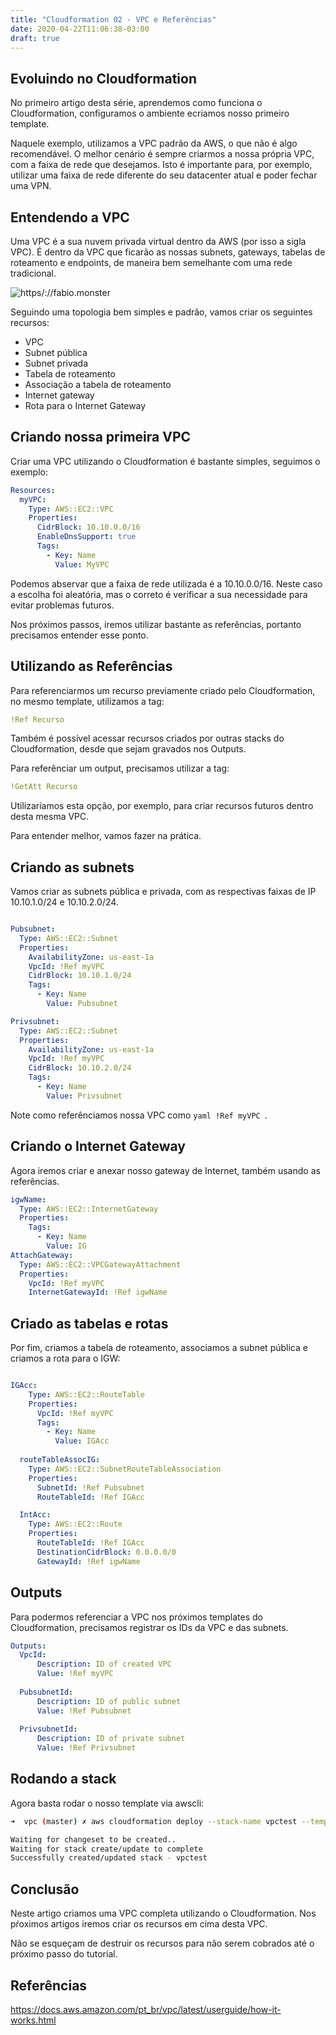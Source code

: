 ```yaml
---
title: "Cloudformation 02 - VPC e Referências"
date: 2020-04-22T11:06:38-03:00
draft: true
---
```


## Evoluindo no Cloudformation

No primeiro artigo desta série, aprendemos como funciona o Cloudformation, configuramos o ambiente ecriamos nosso primeiro template.

Naquele exemplo, utilizamos a VPC padrão da AWS, o que não é algo recomendável. O melhor cenário é sempre criarmos a nossa própria VPC, com a faixa de rede que desejamos. Isto é importante para, por exemplo, utilizar uma faixa de rede diferente do seu datacenter atual e poder fechar uma VPN.

## Entendendo a VPC

Uma VPC é a sua nuvem privada virtual dentro da AWS (por isso a sigla VPC). É dentro da VPC que ficarão as nossas subnets, gateways, tabelas de roteamento e endpoints, de maneira bem semelhante com uma rede tradicional.

![https/://fabio.monster](https://fabio.monster/images/vpc.png)

Seguindo uma topologia bem simples e padrão, vamos criar os seguintes recursos:

* VPC
* Subnet pública
* Subnet privada
* Tabela de roteamento
* Associação a tabela de roteamento
* Internet gateway
* Rota para o Internet Gateway

## Criando nossa primeira VPC

Criar uma VPC utilizando o Cloudformation é bastante simples, seguimos o exemplo:

```yaml
Resources: 
  myVPC:
    Type: AWS::EC2::VPC
    Properties:
      CidrBlock: 10.10.0.0/16
      EnableDnsSupport: true
      Tags:
        - Key: Name
          Value: MyVPC
```
Podemos abservar que a faixa de rede utilizada é a 10.10.0.0/16. Neste caso a escolha foi aleatória, mas o correto é verificar a sua necessidade para evitar problemas futuros.

Nos próximos passos, iremos utilizar bastante as referências, portanto precisamos entender esse ponto.

## Utilizando as Referências

Para referenciarmos um recurso previamente criado pelo Cloudformation, no mesmo template, utilizamos a tag:

```yaml
!Ref Recurso
```
Também é possível acessar recursos criados por outras stacks do Cloudformation, desde que sejam gravados nos Outputs.

Para referênciar um output, precisamos utilizar a tag:

```yaml
!GetAtt Recurso
```
Utilizaríamos esta opção, por exemplo, para criar recursos futuros dentro desta mesma VPC.

Para entender melhor, vamos fazer na prática.

## Criando as subnets

Vamos criar as subnets pública e privada, com as respectivas faixas de IP 10.10.1.0/24 e 10.10.2.0/24.

```yaml

Pubsubnet:
  Type: AWS::EC2::Subnet
  Properties:
    AvailabilityZone: us-east-1a
    VpcId: !Ref myVPC
    CidrBlock: 10.10.1.0/24
    Tags:
      - Key: Name
        Value: Pubsubnet

Privsubnet:
  Type: AWS::EC2::Subnet
  Properties:
    AvailabilityZone: us-east-1a
    VpcId: !Ref myVPC
    CidrBlock: 10.10.2.0/24
    Tags:
      - Key: Name
        Value: Privsubnet

```
Note como referênciamos nossa VPC como ```yaml !Ref myVPC ```.

## Criando o Internet Gateway

Agora iremos criar e anexar nosso gateway de Internet, também usando as referências.

```yaml
igwName:
  Type: AWS::EC2::InternetGateway
  Properties:
    Tags:
      - Key: Name
        Value: IG
AttachGateway:
  Type: AWS::EC2::VPCGatewayAttachment
  Properties:
    VpcId: !Ref myVPC
    InternetGatewayId: !Ref igwName
```
## Criado as tabelas e rotas

Por fim, criamos a tabela de roteamento, associamos a subnet pública e criamos a rota para o IGW:

```yaml

IGAcc:
    Type: AWS::EC2::RouteTable
    Properties:
      VpcId: !Ref myVPC
      Tags:
        - Key: Name
          Value: IGAcc
  
  routeTableAssocIG:
    Type: AWS::EC2::SubnetRouteTableAssociation
    Properties:
      SubnetId: !Ref Pubsubnet
      RouteTableId: !Ref IGAcc

  IntAcc:
    Type: AWS::EC2::Route
    Properties:
      RouteTableId: !Ref IGAcc
      DestinationCidrBlock: 0.0.0.0/0
      GatewayId: !Ref igwName

```

## Outputs

Para podermos referenciar a VPC nos próximos templates do Cloudformation, precisamos registrar os IDs da VPC e das subnets.

```yaml
Outputs:
  VpcId:
      Description: ID of created VPC
      Value: !Ref myVPC
  
  PubsubnetId:
      Description: ID of public subnet
      Value: !Ref Pubsubnet
  
  PrivsubnetId:
      Description: ID of private subnet
      Value: !Ref Privsubnet
```

## Rodando a stack

Agora basta rodar o nosso template via awscli:

```bash
➜  vpc (master) ✗ aws cloudformation deploy --stack-name vpctest --template-file vpc.yaml

Waiting for changeset to be created..
Waiting for stack create/update to complete
Successfully created/updated stack - vpctest
```

## Conclusão

Neste artigo criamos uma VPC completa utilizando o Cloudformation. Nos pŕoximos artigos iremos criar os recursos em cima desta VPC.

Não se esqueçam de destruir os recursos para não serem cobrados até o próximo passo do tutorial.

## Referências

https://docs.aws.amazon.com/pt_br/vpc/latest/userguide/how-it-works.html
